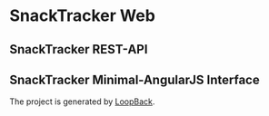 # SnackTracker Web

## SnackTracker REST-API

## SnackTracker Minimal-AngularJS Interface

The project is generated by [LoopBack](http://loopback.io).
